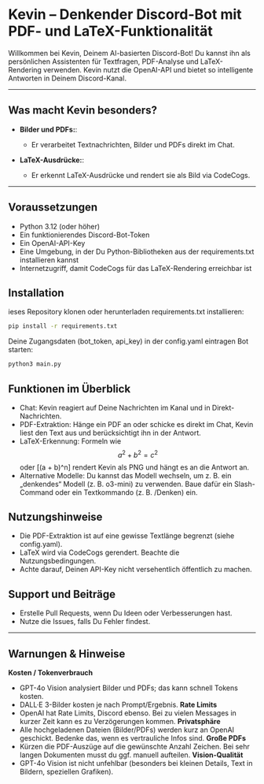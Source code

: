 # Kevin – Denkender Discord-Bot mit PDF- und LaTeX-Funktionalität



Willkommen bei Kevin, Deinem AI-basierten Discord-Bot! Du kannst ihn als persönlichen Assistenten für Textfragen, PDF-Analyse und LaTeX-Rendering verwenden. Kevin nutzt die OpenAI-API und bietet so intelligente Antworten in Deinem Discord-Kanal.

---


## Was macht Kevin besonders?

- **Bilder und PDFs:**:  
  - Er verarbeitet Textnachrichten, Bilder und PDFs direkt im Chat.  

- **LaTeX-Ausdrücke:**:  
  - Er erkennt LaTeX-Ausdrücke und rendert sie als Bild via CodeCogs.

---

## Voraussetzungen

- Python 3.12 (oder höher)
- Ein funktionierendes Discord-Bot-Token
- Ein OpenAI-API-Key
- Eine Umgebung, in der Du Python-Bibliotheken aus der requirements.txt installieren kannst
- Internetzugriff, damit CodeCogs für das LaTeX-Rendering erreichbar ist


## Installation

ieses Repository klonen oder herunterladen
requirements.txt installieren:
  ```bash
pip install -r requirements.txt
```
Deine Zugangsdaten (bot_token, api_key) in der config.yaml eintragen
Bot starten:
  ```bash
python3 main.py
```

## Funktionen im Überblick

- Chat: Kevin reagiert auf Deine Nachrichten im Kanal und in Direkt-Nachrichten.
- PDF-Extraktion: Hänge ein PDF an oder schicke es direkt im Chat, Kevin liest den Text aus und berücksichtigt ihn in der Antwort.
- LaTeX-Erkennung: Formeln wie $$a^2 + b^2 = c^2$$ oder \[(a + b)^n\] rendert Kevin als PNG und hängt es an die Antwort an.
- Alternative Modelle: Du kannst das Modell wechseln, um z. B. ein „denkendes“ Modell (z. B. o3-mini) zu verwenden. Baue dafür ein Slash-Command oder ein Textkommando (z. B. /Denken) ein.

## Nutzungshinweise

- Die PDF-Extraktion ist auf eine gewisse Textlänge begrenzt (siehe config.yaml).
- LaTeX wird via CodeCogs gerendert. Beachte die Nutzungsbedingungen.
- Achte darauf, Deinen API-Key nicht versehentlich öffentlich zu machen.

## Support und Beiträge

- Erstelle Pull Requests, wenn Du Ideen oder Verbesserungen hast.
- Nutze die Issues, falls Du Fehler findest.

---


## Warnungen & Hinweise
**Kosten / Tokenverbrauch**
- GPT-4o Vision analysiert Bilder und PDFs; das kann schnell Tokens kosten.
- DALL·E 3-Bilder kosten je nach Prompt/Ergebnis.
**Rate Limits**
- OpenAI hat Rate Limits, Discord ebenso. Bei zu vielen Messages in kurzer Zeit kann es zu Verzögerungen kommen.
**Privatsphäre**
- Alle hochgeladenen Dateien (Bilder/PDFs) werden kurz an OpenAI geschickt. Bedenke das, wenn es vertrauliche Infos sind.
**Große PDFs**
- Kürzen die PDF-Auszüge auf die gewünschte Anzahl Zeichen. Bei sehr langen Dokumenten musst du ggf. manuell aufteilen.
**Vision-Qualität**
- GPT-4o Vision ist nicht unfehlbar (besonders bei kleinen Details, Text in Bildern, speziellen Grafiken).





